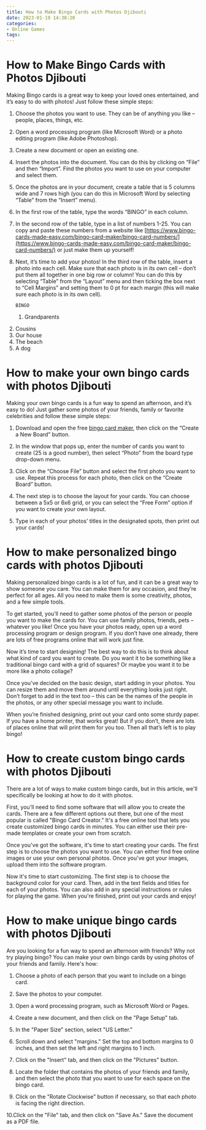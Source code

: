 ```yaml
---
title: How to Make Bingo Cards with Photos Djibouti 
date: 2023-01-19 14:38:20
categories:
- Online Games
tags:
---
```



#  How to Make Bingo Cards with Photos Djibouti 

Making Bingo cards is a great way to keep your loved ones entertained, and it’s easy to do with photos! Just follow these simple steps:

1. Choose the photos you want to use. They can be of anything you like – people, places, things, etc.

2. Open a word processing program (like Microsoft Word) or a photo editing program (like Adobe Photoshop).

3. Create a new document or open an existing one.

4. Insert the photos into the document. You can do this by clicking on “File” and then “Import”. Find the photos you want to use on your computer and select them.

5. Once the photos are in your document, create a table that is 5 columns wide and 7 rows high (you can do this in Microsoft Word by selecting “Table” from the “Insert” menu).

6. In the first row of the table, type the words “BINGO” in each column.

7. In the second row of the table, type in a list of numbers 1-25. You can copy and paste these numbers from a website like [https://www.bingo-cards-made-easy.com/bingo-card-maker/bingo-card-numbers/](https://www.bingo-cards-made-easy.com/bingo-card-maker/bingo-card-numbers/) or just make them up yourself!

8. Next, it’s time to add your photos! In the third row of the table, insert a photo into each cell. Make sure that each photo is in its own cell – don’t put them all together in one big row or column! You can do this by selecting “Table” from the “Layout” menu and then ticking the box next to “Cell Margins” and setting them to 0 pt for each margin (this will make sure each photo is in its own cell).



       BINGO



    1) Grandparents
2) Cousins
3) Our house
4) The beach 
5) A dog

#  How to make your own bingo cards with photos Djibouti 

Making your own bingo cards is a fun way to spend an afternoon, and it’s easy to do! Just gather some photos of your friends, family or favorite celebrities and follow these simple steps:

1. Download and open the free [bingo card maker](https://www.bingocardcreator.com/#), then click on the “Create a New Board” button.

2. In the window that pops up, enter the number of cards you want to create (25 is a good number), then select “Photo” from the board type drop-down menu.

3. Click on the “Choose File” button and select the first photo you want to use. Repeat this process for each photo, then click on the “Create Board” button.

4. The next step is to choose the layout for your cards. You can choose between a 5x5 or 6x6 grid, or you can select the “Free Form” option if you want to create your own layout.

5. Type in each of your photos’ titles in the designated spots, then print out your cards!

#  How to make personalized bingo cards with photos Djibouti 

Making personalized bingo cards is a lot of fun, and it can be a great way to show someone you care. You can make them for any occasion, and they’re perfect for all ages. All you need to make them is some creativity, photos, and a few simple tools.

To get started, you’ll need to gather some photos of the person or people you want to make the cards for. You can use family photos, friends, pets – whatever you like! Once you have your photos ready, open up a word processing program or design program. If you don’t have one already, there are lots of free programs online that will work just fine.

Now it’s time to start designing! The best way to do this is to think about what kind of card you want to create. Do you want it to be something like a traditional bingo card with a grid of squares? Or maybe you want it to be more like a photo collage?

Once you’ve decided on the basic design, start adding in your photos. You can resize them and move them around until everything looks just right. Don’t forget to add in the text too – this can be the names of the people in the photos, or any other special message you want to include.

When you’re finished designing, print out your card onto some sturdy paper. If you have a home printer, that works great! But if you don’t, there are lots of places online that will print them for you too. Then all that’s left is to play bingo!

#  How to create custom bingo cards with photos Djibouti

There are a lot of ways to make custom bingo cards, but in this article, we'll specifically be looking at how to do it with photos.

First, you'll need to find some software that will allow you to create the cards. There are a few different options out there, but one of the most popular is called "Bingo Card Creator." It's a free online tool that lets you create customized bingo cards in minutes. You can either use their pre-made templates or create your own from scratch.

Once you've got the software, it's time to start creating your cards. The first step is to choose the photos you want to use. You can either find free online images or use your own personal photos. Once you've got your images, upload them into the software program.

Now it's time to start customizing. The first step is to choose the background color for your card. Then, add in the text fields and titles for each of your photos. You can also add in any special instructions or rules for playing the game. When you're finished, print out your cards and enjoy!

#  How to make unique bingo cards with photos Djibouti

Are you looking for a fun way to spend an afternoon with friends? Why not try playing bingo? You can make your own bingo cards by using photos of your friends and family. Here's how:

1. Choose a photo of each person that you want to include on a bingo card.

2. Save the photos to your computer.

3. Open a word processing program, such as Microsoft Word or Pages.

4. Create a new document, and then click on the "Page Setup" tab.

5. In the "Paper Size" section, select "US Letter."

6. Scroll down and select "margins." Set the top and bottom margins to 0 inches, and then set the left and right margins to 1 inch.

7. Click on the "Insert" tab, and then click on the "Pictures" button.

8. Locate the folder that contains the photos of your friends and family, and then select the photo that you want to use for each space on the bingo card.

9. Click on the "Rotate Clockwise" button if necessary, so that each photo is facing the right direction.

10.Click on the "File" tab, and then click on "Save As." Save the document as a PDF file.